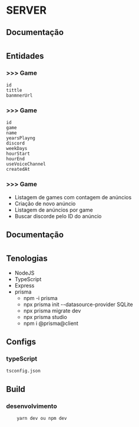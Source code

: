 # SERVER
## <b>Documentação </b>
#

## Entidades
  
### >>> Game

    id
    tittle
    banmnerUrl

### >>> Game

    id
    game
    name
    yearsPlayng
    discord
    weekDays
    hourStart
    hourEnd
    useVoiceChannel
    createdAt

### >>> Game

- Listagem de games com contagem de anúncios
- Criação de novo anúncio
- Listagem de anúncios por game
- Buscar discorde pelo ID do anúncio


## <b>Documentação </b>
#

## Tenologias
  - NodeJS
  - TypeScript
  - Express 
  - prisma 
    - npm -i prisma
    - npx prisma init --datasource-provider SQLite
    - npx prisma migrate dev
    - npx prisma studio
    - npm i @prisma@client
## Configs
### typeScript
    tsconfig.json


## Build 
### desenvolvimento

```
    yarn dev ou npm dev
```
